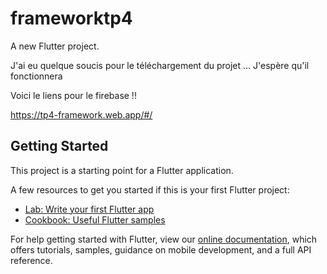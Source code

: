 # frameworktp4

A new Flutter project.

J'ai eu quelque soucis pour le téléchargement du projet ... J'espère qu'il fonctionnera

Voici le liens pour le firebase !!

https://tp4-framework.web.app/#/
## Getting Started

This project is a starting point for a Flutter application.

A few resources to get you started if this is your first Flutter project:

- [Lab: Write your first Flutter app](https://flutter.dev/docs/get-started/codelab)
- [Cookbook: Useful Flutter samples](https://flutter.dev/docs/cookbook)

For help getting started with Flutter, view our
[online documentation](https://flutter.dev/docs), which offers tutorials,
samples, guidance on mobile development, and a full API reference.
